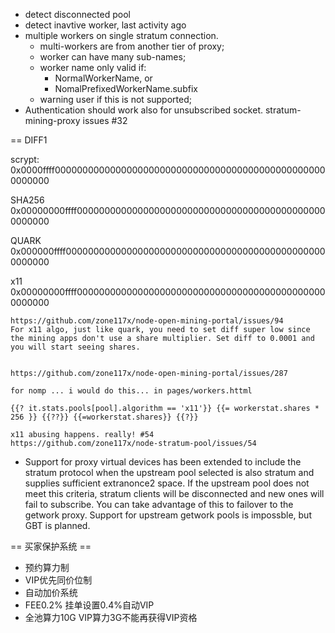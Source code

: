
 - detect disconnected pool
 - detect inavtive worker, last activity ago
 - multiple workers on single stratum connection.
   * multi-workers are from another tier of proxy;
   * worker can have many sub-names;
   * worker name only valid if:
     - NormalWorkerName, or
     - NomalPrefixedWorkerName.subfix
   * warning user if this is not supported;
 - Authentication should work also for unsubscribed socket. stratum-mining-proxy issues #32


== DIFF1

scrypt:
0x0000ffff00000000000000000000000000000000000000000000000000000000

SHA256
0x00000000ffff0000000000000000000000000000000000000000000000000000

QUARK
0x000000ffff000000000000000000000000000000000000000000000000000000

x11
0x00000000ffff0000000000000000000000000000000000000000000000000000

    https://github.com/zone117x/node-open-mining-portal/issues/94
    For x11 algo, just like quark, you need to set diff super low since the mining apps don't use a share multiplier. Set diff to 0.0001 and you will start seeing shares.
    
    
    https://github.com/zone117x/node-open-mining-portal/issues/287
    
    for nomp ... i would do this... in pages/workers.httml
    
    {{? it.stats.pools[pool].algorithm == 'x11'}} {{= workerstat.shares * 256 }} {{??}} {{=workerstat.shares}} {{?}}
    
    x11 abusing happens. really! #54
    https://github.com/zone117x/node-stratum-pool/issues/54
    

  * Support for proxy virtual devices has been extended to include the stratum protocol when the upstream pool selected is also stratum and supplies sufficient extranonce2 space. If the upstream pool does not meet this criteria, stratum clients will be disconnected and new ones will fail to subscribe. You can take advantage of this to failover to the getwork proxy. Support for upstream getwork pools is impossble, but GBT is planned.



== 买家保护系统 ==

 - 预约算力制
 - VIP优先同价位制
 - 自动加价系统
 - FEE0.2%  挂单设置0.4%自动VIP
 - 全池算力10G VIP算力3G不能再获得VIP资格
